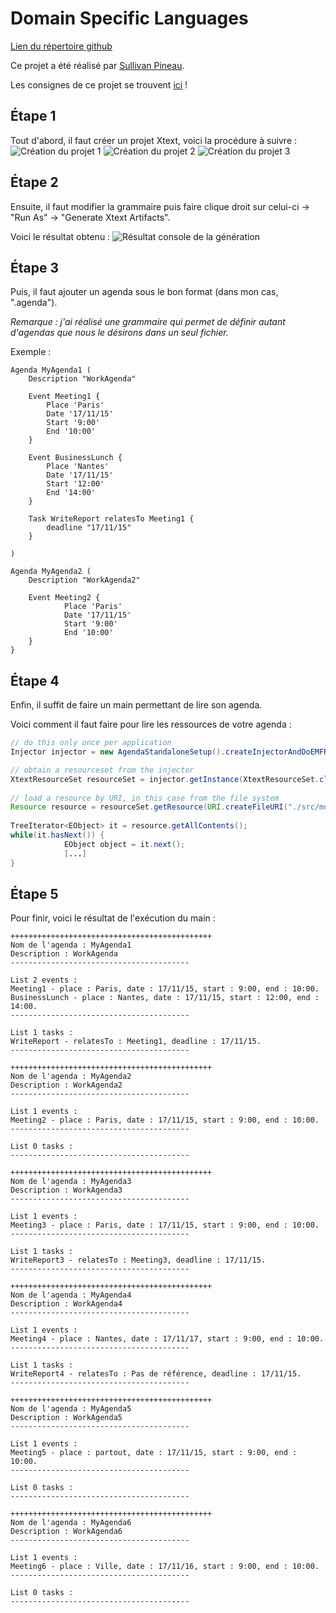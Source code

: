 Domain Specific Languages
=========================

[Lien du répertoire github](https://github.com/PineauSullivan/DSL)

Ce projet a été réalisé par [Sullivan Pineau](https://github.com/PineauSullivan/).

Les consignes de ce projet se trouvent [ici](https://gitlab.univ-nantes.fr/sunye-g/dsl) !

Étape 1
-------
Tout d'abord, il faut créer un projet Xtext, voici la procédure à suivre :
![Création du projet 1](img/creation_project_1.png)
![Création du projet 2](img/creation_project_2.png)
![Création du projet 3](img/creation_project_3.png)

Étape 2
-------
Ensuite, il faut modifier la grammaire puis faire clique droit sur celui-ci -> "Run As" -> "Generate Xtext Artifacts".

Voici le résultat obtenu :
![Résultat console de la génération](img/generation.png)

Étape 3
-------
Puis, il faut ajouter un agenda sous le bon format (dans mon cas, ".agenda").

*Remarque : j'ai réalisé une grammaire qui permet de définir autant d'agendas que nous le désirons dans un seul fichier.*

Exemple :
```
Agenda MyAgenda1 (
    Description "WorkAgenda"

    Event Meeting1 {
        Place 'Paris'
        Date '17/11/15'
        Start '9:00'
        End '10:00'
    }

    Event BusinessLunch {
        Place 'Nantes'
        Date '17/11/15'
        Start '12:00'
        End '14:00'
    }

    Task WriteReport relatesTo Meeting1 {
        deadline "17/11/15"
    }
    
)

Agenda MyAgenda2 (
    Description "WorkAgenda2"

    Event Meeting2 {
	        Place 'Paris'
	        Date '17/11/15'
	        Start '9:00'
	        End '10:00'
    }
}
```

Étape 4
-------
Enfin, il suffit de faire un main permettant de lire son agenda.

Voici comment il faut faire pour lire les ressources de votre agenda :
```java
// do this only once per application
Injector injector = new AgendaStandaloneSetup().createInjectorAndDoEMFRegistration();

// obtain a resourceset from the injector
XtextResourceSet resourceSet = injector.getInstance(XtextResourceSet.class);
		 
// load a resource by URI, in this case from the file system
Resource resource = resourceSet.getResource(URI.createFileURI("./src/monAgenda.agenda"), true);
		
TreeIterator<EObject> it = resource.getAllContents();
while(it.hasNext()) {
			EObject object = it.next();
			[...]
}
```

Étape 5
-------
Pour finir, voici le résultat de l'exécution du main :
```
+++++++++++++++++++++++++++++++++++++++++++++
Nom de l'agenda : MyAgenda1
Description : WorkAgenda
----------------------------------------

List 2 events :
Meeting1 - place : Paris, date : 17/11/15, start : 9:00, end : 10:00.
BusinessLunch - place : Nantes, date : 17/11/15, start : 12:00, end : 14:00.
----------------------------------------

List 1 tasks :
WriteReport - relatesTo : Meeting1, deadline : 17/11/15.
----------------------------------------

+++++++++++++++++++++++++++++++++++++++++++++
Nom de l'agenda : MyAgenda2
Description : WorkAgenda2
----------------------------------------

List 1 events :
Meeting2 - place : Paris, date : 17/11/15, start : 9:00, end : 10:00.
----------------------------------------

List 0 tasks :
----------------------------------------

+++++++++++++++++++++++++++++++++++++++++++++
Nom de l'agenda : MyAgenda3
Description : WorkAgenda3
----------------------------------------

List 1 events :
Meeting3 - place : Paris, date : 17/11/15, start : 9:00, end : 10:00.
----------------------------------------

List 1 tasks :
WriteReport3 - relatesTo : Meeting3, deadline : 17/11/15.
----------------------------------------

+++++++++++++++++++++++++++++++++++++++++++++
Nom de l'agenda : MyAgenda4
Description : WorkAgenda4
----------------------------------------

List 1 events :
Meeting4 - place : Nantes, date : 17/11/17, start : 9:00, end : 10:00.
----------------------------------------

List 1 tasks :
WriteReport4 - relatesTo : Pas de référence, deadline : 17/11/15.
----------------------------------------

+++++++++++++++++++++++++++++++++++++++++++++
Nom de l'agenda : MyAgenda5
Description : WorkAgenda5
----------------------------------------

List 1 events :
Meeting5 - place : partout, date : 17/11/15, start : 9:00, end : 10:00.
----------------------------------------

List 0 tasks :
----------------------------------------

+++++++++++++++++++++++++++++++++++++++++++++
Nom de l'agenda : MyAgenda6
Description : WorkAgenda6
----------------------------------------

List 1 events :
Meeting6 - place : Ville, date : 17/11/16, start : 9:00, end : 10:00.
----------------------------------------

List 0 tasks :
----------------------------------------
```
